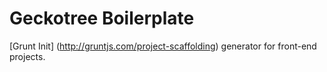# Geckotree Boilerplate

[Grunt Init] (http://gruntjs.com/project-scaffolding) generator for front-end projects.
